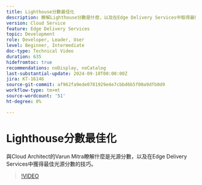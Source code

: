 ```yaml
---
title: Lighthouse分數最佳化
description: 瞭解Lighthouse分數是什麼，以及在Edge Delivery Services中取得最佳Lighthouse分數的技巧。
version: Cloud Service
feature: Edge Delivery Services
topic: Development
role: Developer, Leader, User
level: Beginner, Intermediate
doc-type: Technical Video
duration: 635
hidefromtoc: true
recommendations: noDisplay, noCatalog
last-substantial-update: 2024-09-10T00:00:00Z
jira: KT-16146
source-git-commit: af962fa9ede0781929e4e7cbbd6b5f00a9dfb0d9
workflow-type: tm+mt
source-wordcount: '51'
ht-degree: 0%

---
```



# Lighthouse分數最佳化

與Cloud Architect的Varun Mitra瞭解什麼是光源分數，以及在Edge Delivery Services中獲得最佳光源分數的技巧。

>[!VIDEO](https://video.tv.adobe.com/v/3433378/?learn=on)
